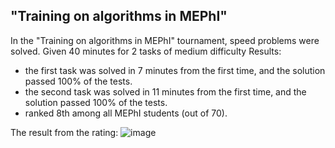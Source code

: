 ## "Training on algorithms in MEPhI"
In the "Training on algorithms in MEPhI" tournament, speed problems were solved. Given 40 minutes for 2 tasks of medium difficulty
Results:
- the first task was solved in 7 minutes from the first time, and the solution passed 100% of the tests.
- the second task was solved in 11 minutes from the first time, and the solution passed 100% of the tests.
- ranked 8th among all MEPhI students (out of 70).

The result from the rating:
![image](https://github.com/gpnwln/Test-tasks/assets/115933216/f8f1eccb-47c8-498b-bb74-c56b14647a97)
